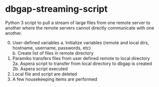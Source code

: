# dbgap-streaming-script  
Python 3 script to pull a stream of large files from one remote server to another where the remote servers cannot directly communicate with one another.  

0. User-defined variables 
a. Initialize variables (remote and local dirs, hostname, username, passwords, etc)  
b. Create list of files in remote directory    
1. Paramiko transfers files from user defined remote to local directory  
2a. Aspera script to transfer from local directory to dbgap is created  
2b. Aspera script executed  
3. Local file and script are deleted  
4. A few housekeeping items are performed  

